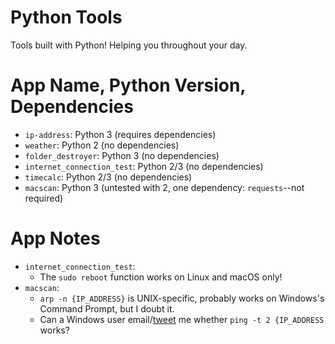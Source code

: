 # Python Tools
Tools built with Python! Helping you throughout your day.

# App Name, Python Version, Dependencies
  - `ip-address`: Python 3 (requires dependencies)
  - `weather`: Python 2 (no dependencies)
  - `folder_destroyer`: Python 3 (no dependencies)
  - `internet_connection_test`: Python 2/3 (no dependencies)
  - `timecalc`: Python 2/3 (no dependencies)
  - `macscan`: Python 3 (untested with 2, one dependency: `requests`--not required)


# App Notes
* `internet_connection_test`: 
  - The `sudo reboot` function works on Linux and macOS only!
* `macscan`:
  - `arp -n {IP_ADDRESS}` is UNIX-specific, probably works on Windows's Command Prompt, but I doubt it.
  - Can a Windows user email/[tweet](https://twitter.com/hkamran80) me whether `ping -t 2 {IP_ADDRESS` works?
